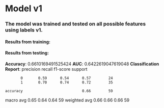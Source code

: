 # Model v1

### The model was trained and tested on all possible features using labels v1.

#### Results from training: 



####  Results from testing:

**Accuracy**: 0.6610169491525424
**AUC**: 0.6422619047619048
**Classification Report**:
              precision    recall  f1-score   support

           0       0.59      0.54      0.57        24
           1       0.70      0.74      0.72        35

    accuracy                           0.66        59
   macro avg       0.65      0.64      0.64        59
weighted avg       0.66      0.66      0.66        59

